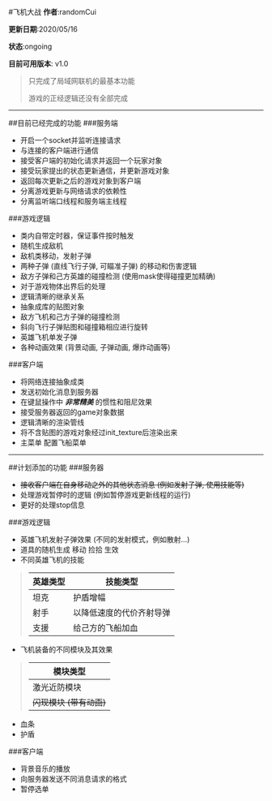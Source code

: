 #飞机大战
**作者**:randomCui

**更新日期**:2020/05/16

**状态**:ongoing

**目前可用版本**: v1.0

> 只完成了局域网联机的最基本功能
> 
> 游戏的正经逻辑还没有全部完成
____________________

##目前已经完成的功能
###服务端
- 开启一个socket并监听连接请求
- 与连接的客户端进行通信 
- 接受客户端的初始化请求并返回一个玩家对象 
- 接受玩家提出的状态更新通信，并更新游戏对象 
- 返回每次更新之后的游戏对象到客户端 
- 分离游戏更新与网络请求的依赖性
- 分离监听端口线程和服务端主线程

###游戏逻辑
- 类内自带定时器，保证事件按时触发
- 随机生成敌机
- 敌机类移动，发射子弹
- 两种子弹 (直线飞行子弹, 可瞄准子弹) 的移动和伤害逻辑
- 敌方子弹和己方英雄的碰撞检测 (使用mask使得碰撞更加精确)
- 对于游戏物体出界后的处理
- 逻辑清晰的继承关系
- 抽象成库的贴图对象
- 敌方飞机和己方子弹的碰撞检测
- 斜向飞行子弹贴图和碰撞箱相应进行旋转
- 英雄飞机单发子弹
- 各种动画效果 (背景动画, 子弹动画, 爆炸动画等)

###客户端
- 将网络连接抽象成类
- 发送初始化消息到服务器
- 在键鼠操作中 ***非常精美*** 的惯性和阻尼效果
- 接受服务器返回的game对象数据
- 逻辑清晰的渲染管线
- 将不含贴图的游戏对象经过init_texture后渲染出来
- 主菜单 配置飞船菜单

____________________________________
##计划添加的功能
###服务器
- ~~接收客户端在自身移动之外的其他状态消息 (例如发射子弹, 使用技能等)~~
- 处理游戏暂停时的逻辑 (例如暂停游戏更新线程的运行)
- 更好的处理stop信息

###游戏逻辑
- 英雄飞机发射子弹效果 (不同的发射模式，例如散射...)
- 道具的随机生成 移动 捡拾 生效
- 不同英雄飞机的技能
>|英雄类型|技能类型|
> |------|------|
> |坦克|护盾增幅|
> |射手|以降低速度的代价齐射导弹
> |支援|给己方的飞船加血
- 飞机装备的不同模块及其效果
> |模块类型|
> |------|
> |激光近防模块|
> |~~闪现模块 (带有动画)~~|
- 血条
- 护盾

###客户端
- 背景音乐的播放
- 向服务器发送不同消息请求的格式
- 暂停选单